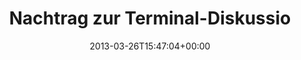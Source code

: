 ---
retweeted: false
source: <a href="http://twitter.com" rel="nofollow">Twitter Web Client</a>
entities:
  hashtags: []
  symbols: []
  user_mentions:
  - name: Geekstammtisch
    screen_name: geekstammtisch
    indices:
    - '46'
    - '61'
    id_str: '951370111'
    id: '951370111'
  urls:
  - url: https://t.co/tjd0kIR2Fe
    expanded_url: https://gist.github.com/bascht/5246416
    display_url: gist.github.com/bascht/5246416
    indices:
    - '115'
    - '138'
display_text_range:
- '0'
- '138'
favorite_count: '0'
id_str: '316577047428358144'
truncated: false
retweet_count: '0'
id: '316577047428358144'
possibly_sensitive: false
created_at: Tue Mar 26 15:47:04 +0000 2013
favorited: false
full_text: 'Nachtrag zur Terminal-Diskussion im gestrigen [@geekstammtisch](https://twitter.com/geekstammtisch)
  - das löst 50% von [@railsbros_dirk](https://twitter.com/railsbros_dirk)''s Tmux
  Schmerzen:'
lang: de
quote_url: https://gist.github.com/bascht/5246416
tags:
- pesos:twitter
date: '2013-03-26T15:47:04+00:00'
src: https://twitter.com/bascht/status/316577047428358144
original_url: https://twitter.com/bascht/status/316577047428358144
type: twitter_tweet
text: 'Nachtrag zur Terminal-Diskussion im gestrigen [@geekstammtisch](https://twitter.com/geekstammtisch)
  - das löst 50% von [@railsbros_dirk](https://twitter.com/railsbros_dirk)''s Tmux
  Schmerzen:'
title: Nachtrag zur Terminal-Diskussio

---